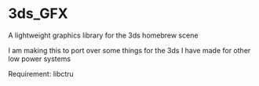 # 3ds_GFX
A lightweight graphics library for the 3ds homebrew scene

I am making this to port over some things for the 3ds I have made for other low power systems

Requirement:
libctru
